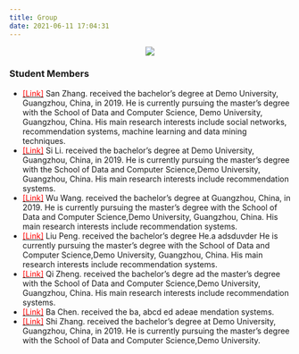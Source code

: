 ```yaml
---
title: Group
date: 2021-06-11 17:04:31
---
```


<!--![HZ](https://t12.baidu.com/it/u=510893777,1540266527&fm=173&s=E9800F9C5C041AC0662451E603007022&w=640&h=297&img.JPEG)-->

<div align=center>
<img src="https://t12.baidu.com/it/u=510893777,1540266527&fm=173&s=E9800F9C5C041AC0662451E603007022&w=640&h=297&img.JPEG"/>
</div>

### Student Members

* [<font color=red>[Link]</font>](http://cn.bing.com) San Zhang. received the bachelor’s degree at Demo University, Guangzhou, China, in 2019. He is currently pursuing the master’s degree with the School of Data and Computer Science, Demo University, Guangzhou, China. His main research interests include social networks, recommendation systems, machine learning and data mining techniques. 
* [<font color=red>[Link]</font>](http://cn.bing.com) Si Li. received the bachelor’s degree at Demo University, Guangzhou, China, in 2019. He is currently pursuing the master’s degree with the School of Data and Computer Science,Demo University, Guangzhou, China. His main research interests include recommendation systems. 
* [<font color=red>[Link]</font>](http://cn.bing.com) Wu Wang. received the bachelor’s degree at Guangzhou, China, in 2019. He is currently pursuing the master’s degree with the School of Data and Computer Science,Demo University, Guangzhou, China. His main research interests include recommendation systems. 
* [<font color=red>[Link]</font>](http://cn.bing.com) Liu Peng. received the bachelor’s degree He.a adsduvder He is currently pursuing the master’s degree with the School of Data and Computer Science,Demo University, Guangzhou, China. His main research interests include recommendation systems. 
* [<font color=red>[Link]</font>](http://cn.bing.com) Qi Zheng. received the bachelor’s degre ad the master’s degree with the School of Data and Computer Science,Demo University, Guangzhou, China. His main research interests include recommendation systems. 
* [<font color=red>[Link]</font>](http://cn.bing.com) Ba Chen. received the ba, abcd ed adeae mendation systems. 
* [<font color=red>[Link]</font>](http://cn.bing.com) Shi Zhang. received the bachelor’s degree at Demo University, Guangzhou, China, in 2019. He is currently pursuing the master’s degree with the School of Data and Computer Science,Demo University. 







